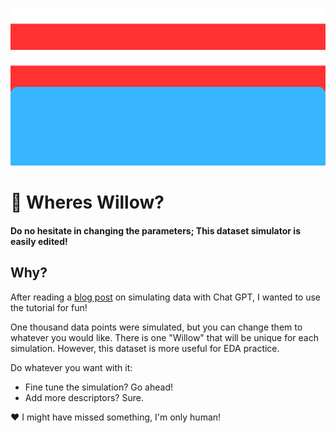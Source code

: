 ![Wheres Waldo blue jeasn and red-white striped shirt](https://github.com/aidanastridge/wheres-willow/blob/main/wheres_willow_banner.png)

# 🔎 Wheres Willow?

#### Do no hesitate in changing the parameters; This dataset simulator is easily edited! 

## Why?

After reading a [blog post](https://www.linkedin.com/feed/update/urn:li:activity:7095418359671869440?utm_source=share&utm_medium=member_desktop) on simulating data with Chat GPT, I wanted to use the tutorial for fun!

One thousand data points were simulated, but you can change them to whatever you would like.
There is one "Willow" that will be unique for each simulation. However, this dataset is more useful for EDA practice.

Do whatever you want with it:
- Fine tune the simulation? Go ahead!
- Add more descriptors? Sure.

 ❤️ I might have missed something, I'm only human!

